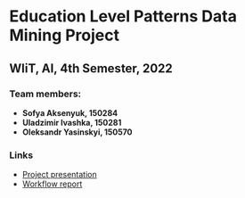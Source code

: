 # Education Level Patterns Data Mining Project
## WIiT, AI, 4th Semester, 2022
### Team members: 
 - **Sofya Aksenyuk, 150284**
 - **Uladzimir Ivashka, 150281**
 - **Oleksandr Yasinskyi, 150570**
### Links
- [Project presentation](https://docs.google.com/presentation/d/15d-nH5jdr6T5NmjSyrjen38fgZeY_BwQ5Ovk0MxvqL8/edit?usp=sharing)
- [Workflow report](https://docs.google.com/document/d/1-eHdv8b_aD57aBdt4pPMH-_7EbAYw25w2EgiJ_hsNrI/edit?usp=sharing)
